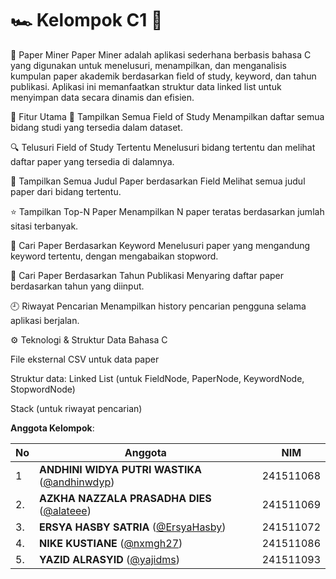 # 🏎️ Kelompok C1 🧱

🧠 Paper Miner
Paper Miner adalah aplikasi sederhana berbasis bahasa C yang digunakan untuk menelusuri, menampilkan, dan menganalisis kumpulan paper akademik berdasarkan field of study, keyword, dan tahun publikasi. Aplikasi ini memanfaatkan struktur data linked list untuk menyimpan data secara dinamis dan efisien.

📌 Fitur Utama
📂 Tampilkan Semua Field of Study
Menampilkan daftar semua bidang studi yang tersedia dalam dataset.

🔍 Telusuri Field of Study Tertentu
Menelusuri bidang tertentu dan melihat daftar paper yang tersedia di dalamnya.

📝 Tampilkan Semua Judul Paper berdasarkan Field
Melihat semua judul paper dari bidang tertentu.

⭐ Tampilkan Top-N Paper
Menampilkan N paper teratas berdasarkan jumlah sitasi terbanyak.

🧠 Cari Paper Berdasarkan Keyword
Menelusuri paper yang mengandung keyword tertentu, dengan mengabaikan stopword.

📅 Cari Paper Berdasarkan Tahun Publikasi
Menyaring daftar paper berdasarkan tahun yang diinput.

🕘 Riwayat Pencarian
Menampilkan history pencarian pengguna selama aplikasi berjalan.

⚙️ Teknologi & Struktur Data
Bahasa C

File eksternal CSV untuk data paper

Struktur data: Linked List (untuk FieldNode, PaperNode, KeywordNode, StopwordNode)

Stack (untuk riwayat pencarian)

**Anggota Kelompok**:

| No  | Anggota                                                                        | NIM       |
| --- | -------------------------------------------------------------------------------| --------- |
| 1   | **ANDHINI WIDYA PUTRI WASTIKA** ([@andhinwdyp](https://github.com/andhinwdyp)) | 241511068 |
| 2.  | **AZKHA NAZZALA PRASADHA DIES** ([@alateee](https://github.com/alatteee))      | 241511069 |
| 3.  | **ERSYA HASBY SATRIA** ([@ErsyaHasby](https://github.com/ErsyaHasby))          | 241511072 |
| 4.  | **NIKE KUSTIANE** ([@nxmgh27](https://github.com/nxmgh27))                     | 241511086 |
| 5.  | **YAZID ALRASYID** ([@yajidms](https://github.com/yajidms))                    | 241511093 |

